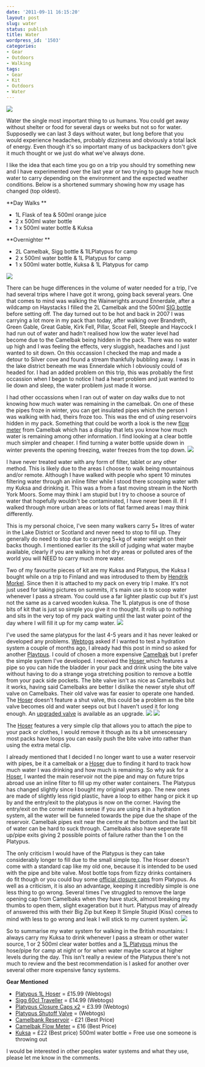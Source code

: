 ```yaml
---
date: '2011-09-11 16:15:20'
layout: post
slug: water
status: publish
title: Water
wordpress_id: '1503'
categories:
- Gear
- Outdoors
- Walking
tags:
- Gear
- Kit
- Outdoors
- Water
---
```


![](http://dl.dropbox.com/u/2657852/website/images/Ullswater-Doris-049.jpg) 

Water the single most important thing to us humans. You could get away without shelter or food for several days or weeks but not so for water. Supposedly we can last 3 days without water, but long before that you would experience headaches, probably dizziness and obviously a total lack of energy. Even though it's so important many of us backpackers don't give it much thought or we just do what we've always done. 

I like the idea that each time you go on a trip you should try something new and I have experimented over the last year or two trying to gauge how much water to carry depending on the environment and the expected weather conditions. Below is a shortened summary showing how my usage has changed (top oldest). 

**Day Walks ** 

*   1L Flask of tea & 500ml orange juice 
*   2 x 500ml water bottle 
*   1 x 500ml water bottle & Kuksa 

**Overnighter ** 

*   2L Camelbak, Sigg bottle & 1lLPlatypus for camp 
*   2 x 500ml water bottle & 1L Platypus for camp 
*   1 x 500ml water bottle, Kuksa & 1L Platypus for camp 

![](http://dl.dropbox.com/u/2657852/website/images/IMG_20110911_123407.jpg) 

There can be huge differences in the volume of water needed for a trip, I've had several trips where I have got it wrong, going back several years. One that comes to mind was walking the Wainwrights around Ennerdale, after a wildcamp on Haystacks I filled the 2L Camelbak and the 500ml [SIG bottle](http://www.webtogs.co.uk/Sigg_Traveller_60cl_Water_Bottle_271-1753.html) before setting off. The day turned out to be hot and back in 2007 I was carrying a lot more in my pack than today, after walking over Brandreth, Green Gable, Great Gable, Kirk Fell, Pillar, Scoat Fell, Steeple and Haycock I had run out of water and hadn't realised how low the water level had become due to the Camelbak being hidden in the pack. There was no water up high and I was feeling the effects, very sluggish, headaches and I just wanted to sit down. On this occassion I checked the map and made a detour to Silver cove and found a stream thankfully bubbling away. I was in the lake district beneath me was Ennerdale which I obviously could of headed for. I had an added problem on this trip, this was probably the first occassion when I began to notice I had a heart problem and just wanted to lie down and sleep, the water problem just made it worse. 

I had other occassions when I ran out of water on day walks due to not knowing how much water was remaining in the camelbak. On one of these the pipes froze in winter, you can get insulated pipes which the person I was walking with had, theirs froze too. This was the end of using reservoirs hidden in my pack. Something that could be worth a look is the new [flow meter](http://www.camelbak.com/Sports-Recreation/Accessories/Flowmeter.aspx) from Camelbak which has a display that lets you know how much water is remaining among other information. I find looking at a clear bottle much simpler and cheaper. I find turning a water bottle upside down in winter prevents the opening freezing, water freezes from the top down.
 ![](http://dl.dropbox.com/u/2657852/website/images/Fullscreen-capture-11092011-132336.bmp.jpg) 
 
 I have never treated water with any form of filter, tablet or any other method. This is likely due to the areas I choose to walk being mountainous and/or remote. Although I have walked with people who spent 10 minutes filtering water through an inline filter while I stood there scooping water with my Kuksa and drinking it. This was a from a fast moving stream in the North York Moors. Some may think I am stupid but I try to choose a source of water that hopefully wouldn't be contaminated, I have never been ill. If I walked through more urban areas or lots of flat farmed areas I may think differently. 
 
 This is my personal choice, I've seen many walkers carry 5+ litres of water in the Lake District or Scotland and never need to stop to fill up. They generally do need to stop due to carrying 5+kg of water weight on their backs though. I mentioned earlier its the skill of judging what water maybe available, clearly if you are walking in hot dry areas or polluted ares of the world you will NEED to carry much more water. 
 
 Two of my favourite pieces of kit are my Kuksa and Platypus, the Kuksa I bought while on a trip to Finland and was introdused to them by [Hendrik Morkel](http://www.hikinginfinland.com). Since then it is attached to my pack on every trip I make. It's not just used for taking pictures on summits, it's main use is to scoop water whenever I pass a stream. You could use a far lighter plastic cup but it's just not the same as a carved wooden kuksa. The 1L platypus is one of those bits of kit that is just so simple you give it no thought. It rolls up to nothing and sits in the very top of my pack waiting until the last water point of the day where I will fill it up for my camp water.
 ![](http://dl.dropbox.com/u/2657852/website/images/IMG_20110911_121908.jpg) 
 
 I've used the same platypus for the last 4-5 years and it has never leaked or developed any problems. [Webtogs](http://www.webtogs.co.uk/) asked if I wanted to test a hydration system a couple of months ago, I already had this post in mind so asked for another [Playtpus](http://www.webtogs.co.uk/Platypus/). I could of chosen a more expensive [Camelbak](http://www.webtogs.co.uk/Camelbak/) but I prefer the simple system I've developed. I received the [Hoser ](http://www.webtogs.co.uk/Platypus_Hoser_1_Litre_100712.html)which features a pipe so you can hide the bladder in your pack and drink using the bite valve without having to do a strange yoga stretching position to remove a bottle from your pack side pockets. The bite valve isn't as nice as Camelbaks but it works, having said Camelbaks are better I dislike the newer style shut off valve on Camelbaks. Their old valve was far easier to operate one handed. The [Hoser](http://www.webtogs.co.uk/Platypus_Hoser_1_Litre_100712.html) doesn't feature a shut valve, this could be a problem as the bite valve becomes old and water seeps out but I haven't used it for long enough. An [upgraded valve](http://www.webtogs.co.uk/Platypus_Shutoff_Valve_101435.html) is available as an upgrade.
 ![](http://dl.dropbox.com/u/2657852/website/images/Skitched-image0-600x438.png) ![](http://dl.dropbox.com/u/2657852/website/images/IMG_20110911_154924.jpg) 
 
 The [Hoser](http://www.webtogs.co.uk/Platypus_Hoser_1_Litre_100712.html) features a very simple clip that allows you to attach the pipe to your pack or clothes, I would remove it though as its a bit unnescessary most packs have loops you can easily push the bite valve into rather than using the extra metal clip. 
 
 I already mentioned that I decided I no longer want to use a water reservoir with pipes, be it a camelbak or a [Hoser](http://www.webtogs.co.uk/Platypus_Hoser_1_Litre_100712.html) due to finding it hard to track how much water I was drinking and how much is remaining. So why ask for a [Hoser](http://www.webtogs.co.uk/Platypus_Hoser_1_Litre_100712.html), I wanted the main reservoir not the pipe and may on future trips abroad use an inline filter to fill up my other water containers. The Platypus has changed slightly since I bought my original years ago. The new ones are made of slightly less rigid plastic, have a loop to either hang or pick it up by and the entry/exit to the platypus is now on the corner. Having the entry/exit on the corner makes sense if you are using it in a hydration system, all the water will be funneled towards the pipe due the shape of the reservoir. Camelbak pipes exit near the centre at the bottom and the last bit of water can be hard to suck through. Camelbaks also have seperate fill up/pipe exits giving 2 possible points of failure rather than the 1 on the Platypus. 
 
 The only criticism I would have of the Platypus is they can take considerably longer to fill due to the small simple top. The Hoser doesn't come with a standard cap like my old one, because it is intended to be used with the pipe and bite valve. Most bottle tops from fizzy drinks containers do fit though or you could buy some [official closure caps](http://www.webtogs.co.uk/Platypus_Closure_Cap__pack_of_two__101432.html) from Platypus. As well as a criticism, it is also an advantage, keeping it incredibly simple is one less thing to go wrong. Several times I've struggled to remove the large opening cap from Camelbaks when they have stuck, almost breaking my thumbs to open them, slight exageration but it hurt. Platypus may of already of answered this with their Big Zip but Keep It Simple Stupid (Kiss) comes to mind with less to go wrong and leak I will stick to my current system. 
 ![](http://dl.dropbox.com/u/2657852/website/images/IMG_20110911_155016.jpg) 
 
 So to summarise my water system for walking in the British mountains: I always carry my Kuksa to drink whenever I pass a stream or other water source, 1 or 2 500ml clear water bottles and a [1L Platypus](http://www.webtogs.co.uk/Platypus_Hoser_1_Litre_100712.html) minus the hose/pipe for camp at night or for when water maybe scarce at higher levels during the day. This isn't really a review of the Platypus there's not much to review and the best recommendation is I asked for another over several other more expensive fancy systems. 
 
 **Gear Mentioned** 
 
 *   [Platypus 1L Hoser](http://www.webtogs.co.uk/Platypus_Hoser_1_Litre_100712.html) = £15.99 (Webtogs) 
 *   [Sigg 60cl Traveller](http://www.webtogs.co.uk/Sigg_Traveller_60cl_Water_Bottle_271-1753.html) = £14.99 (Webtogs) 
 *   [Platypus Closure Caps x2](http://www.webtogs.co.uk/Platypus_Closure_Cap__pack_of_two__101432.html) = £3.99 (Webtogs) 
 *   [Platypus Shutoff Valve](http://www.webtogs.co.uk/Platypus_Shutoff_Valve_101435.html) = (Webtogs) 
 *   [Camelbank Reservoir](http://www.google.co.uk/products/catalog?q=camelbak+antidote&hl=en&prmd=ivns&bav=on.2,or.r_gc.r_pw.&biw=1280&bih=909&um=1&ie=UTF-8&tbm=shop&cid=4745813139539568444&sa=X&ei=RsFsTp_KFYbm-gaexoz2BA&ved=0CF8Q8wIwAQ) - £21 (Best Price) 
 *   [Camelbak Flow Meter](http://www.google.co.uk/products/catalog?q=camelbak+flow+meter&hl=en&um=1&ie=UTF-8&tbm=shop&cid=6445640845516168167&sa=X&ei=hcFsTvK3OtCN-wabnbXvBA&ved=0CFMQ8wIwAA) = £16 (Best Price) 
 *   [Kuksa](http://www.google.co.uk/search?q=kuksa&hl=en&tbm=shop&aq=f) = £22 (Best price) 500ml water bottle = Free use one someone is throwing out 
 
 I would be interested in other peoples water systems and what they use, please let me know in the comments.
